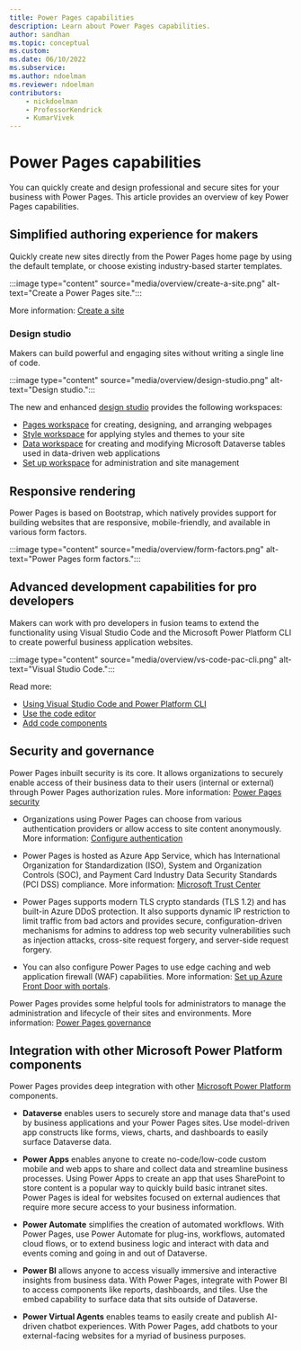 ```yaml
---
title: Power Pages capabilities
description: Learn about Power Pages capabilities.
author: sandhan
ms.topic: conceptual
ms.custom: 
ms.date: 06/10/2022
ms.subservice:
ms.author: ndoelman
ms.reviewer: ndoelman
contributors:
    - nickdoelman
    - ProfessorKendrick
    - KumarVivek
---
```


# Power Pages capabilities

You can quickly create and design professional and secure sites for your business with Power Pages. This article provides an overview of key Power Pages capabilities. 

## Simplified authoring experience for makers

Quickly create new sites directly from the Power Pages home page by using the default template, or choose existing industry-based starter templates.

:::image type="content" source="media/overview/create-a-site.png" alt-text="Create a Power Pages site.":::

More information: [Create a site](getting-started/create-manage.md)

### Design studio

Makers can build powerful and engaging sites without writing a single line of code.

:::image type="content" source="media/overview/design-studio.png" alt-text="Design studio.":::

The new and enhanced [design studio](getting-started/use-design-studio.md) provides the following workspaces:

- [Pages workspace](getting-started/first-page.md) for creating, designing, and arranging webpages
- [Style workspace](getting-started/style-site.md) for applying styles and themes to your site
- [Data workspace](getting-started/use-data-workspace.md) for creating and modifying Microsoft Dataverse tables used in data-driven web applications
- [Set up workspace](configure/setup-workspace.md) for administration and site management

## Responsive rendering

Power Pages is based on Bootstrap, which natively provides support for building websites that are responsive, mobile-friendly, and available in various form factors.

:::image type="content" source="media/overview/form-factors.png" alt-text="Power Pages form factors.":::

## Advanced development capabilities for pro developers 

Makers can work with pro developers in fusion teams to extend the functionality using Visual Studio Code and the Microsoft Power Platform CLI to create powerful business application websites.

:::image type="content" source="media/overview/vs-code-pac-cli.png" alt-text="Visual Studio Code.":::

Read more: 
- [Using Visual Studio Code and Power Platform CLI](configure/cli-tutorial.md)
- [Use the code editor](getting-started/code-editor.md)
- [Add code components](configure/component-framework.md)

## Security and governance

Power Pages inbuilt security is its core. It allows organizations to securely enable access of their business data to their users (internal or external) through Power Pages authorization rules. More information: [Power Pages security](security/power-pages-security.md)

- Organizations using Power Pages can choose from various authentication providers or allow access to site content anonymously. More information: [Configure authentication](security/configure-portal-authentication.md)

- Power Pages is hosted as Azure App Service, which has International Organization for Standardization (ISO), System and Organization Controls (SOC), and Payment Card Industry Data Security Standards (PCI DSS) compliance. More information: [Microsoft Trust Center](https://www.microsoft.com/trust-center/product-overview)

 - Power Pages supports modern TLS crypto standards (TLS 1.2) and has built-in Azure DDoS protection. It also supports dynamic IP restriction to limit traffic from bad actors and provides secure, configuration-driven mechanisms for admins to address top web security vulnerabilities such as injection attacks, cross-site request forgery, and server-side request forgery.

- You can also configure Power Pages to use edge caching and web application firewall (WAF) capabilities. More information: [Set up Azure Front Door with portals](/power-apps/maker/portals/azure-front-door).

Power Pages provides some helpful tools for administrators to manage the administration and lifecycle of their sites and environments. More information: [Power Pages governance](admin/coe-portals.md) 

## Integration with other Microsoft Power Platform components

Power Pages provides deep integration with other [Microsoft Power Platform](/power-platform) components.

- **Dataverse** enables users to securely store and manage data that's used by business applications and your Power Pages sites. Use model-driven app constructs like forms, views, charts, and dashboards to easily surface Dataverse data. 

- **Power Apps** enables anyone to create no-code/low-code custom mobile and web apps to share and collect data and streamline business processes. Using Power Apps to create an app that uses SharePoint to store content is a popular way to quickly build basic intranet sites. Power Pages is ideal for websites focused on external audiences that require more secure access to your business information.  

- **Power Automate** simplifies the creation of automated workflows. With Power Pages, use Power Automate for plug-ins, workflows, automated cloud flows, or to extend business logic and interact with data and events coming and going in and out of Dataverse. 

- **Power BI** allows anyone to access visually immersive and interactive insights from business data. With Power Pages, integrate with Power BI to access components like reports, dashboards, and tiles. Use the embed capability to surface data that sits outside of Dataverse. 

- **Power Virtual Agents** enables teams to easily create and publish AI-driven chatbot experiences. With Power Pages, add chatbots to your external-facing websites for a myriad of business purposes.
